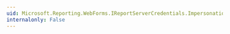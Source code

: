 ```yaml
---
uid: Microsoft.Reporting.WebForms.IReportServerCredentials.ImpersonationUser
internalonly: False
---
```


